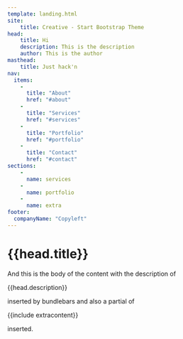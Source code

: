 ```yaml
---
template: landing.html
site:
    title: Creative - Start Bootstrap Theme
head:
    title: Hi
    description: This is the description
    author: This is the author
masthead:
    title: Just hack'n
nav:
  items:
    -
      title: "About"
      href: "#about"
    -
      title: "Services"
      href: "#services"
    -
      title: "Portfolio"
      href: "#portfolio"
    -
      title: "Contact"
      href: "#contact"
sections:
    - 
      name: services
    - 
      name: portfolio
    -
      name: extra
footer:
  companyName: "Copyleft"
---
```


# {{head.title}} 

And this is the body of the content with the description of 

{{head.description}} 

inserted by bundlebars and also a partial of 

{{include extracontent}}

inserted.
